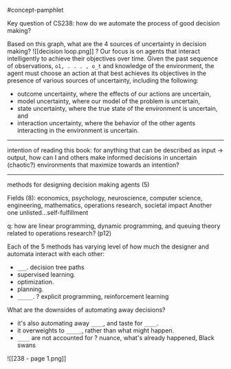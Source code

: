 #concept-pamphlet 

Key question of CS238: how do we automate the process of good decision making?

Based on this graph, what are the 4 sources of uncertainty in decision making?
![[decision loop.png]]
?
Our focus is on agents that interact intelligently to achieve their objectives over time. Given the past sequence of observations, `o1, . . . , o_t` and knowledge of the environment, the agent must choose an action at that best achieves its objectives in the presence of various sources of uncertainty, including the following:
-   outcome uncertainty, where the effects of our actions are uncertain,
-   model uncertainty, where our model of the problem is uncertain,
-   state uncertainty, where the true state of the environment is uncertain, and
-   interaction uncertainty, where the behavior of the other agents interacting in  the environment is uncertain.
---

intention of reading this book: for anything that can be described as input -> output, how can I and others make informed decisions in uncertain (chaotic?) environments that maximize towards an intention?


---

methods for designing decision making agents (5)


Fields (8): economics, psychology, neuroscience, computer science, engineering, mathematics, operations research, societal impact
Another one unlisted...self-fulfillment

q: how are linear programming, dynamic programming, and queuing theory related to operations research? (p12)


Each of the 5 methods has varying level of how much the designer and automata interact with each other:
- `___`. decision tree paths
- supervised learning.
- optimization.
- planning.
- `_____`.
?
explicit programming, reinforcement learning

What are the downsides of automating away decisions?
- it's also automating away `____`, and taste for `____`.
- it overweights to `_____`, rather than what might happen.
- `____` are not accounted for
?
nuance,
what's already happened,
Black swans
<!--SR:!2024-09-28,6,250-->


![[238 - page 1.png]]